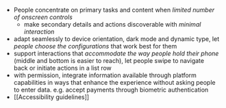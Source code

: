- People concentrate on primary tasks and content when *limited number of onscreen controls*
	- make secondary details and actions discoverable with *minimal interaction*
- adapt seamlessly to device orientation, dark mode and dynamic type, let *people choose the configurations* that work best for them
- support interactions that *accommodate the way people hold their phone* (middle and bottom is easier to reach), let people swipe to navigate back or initiate actions in a list row
- with permission, integrate information available through platform capabilities in ways that enhance the experience without asking people to enter data. e.g. accept payments through biometric authentication
- [[Accessibility guidelines]]
